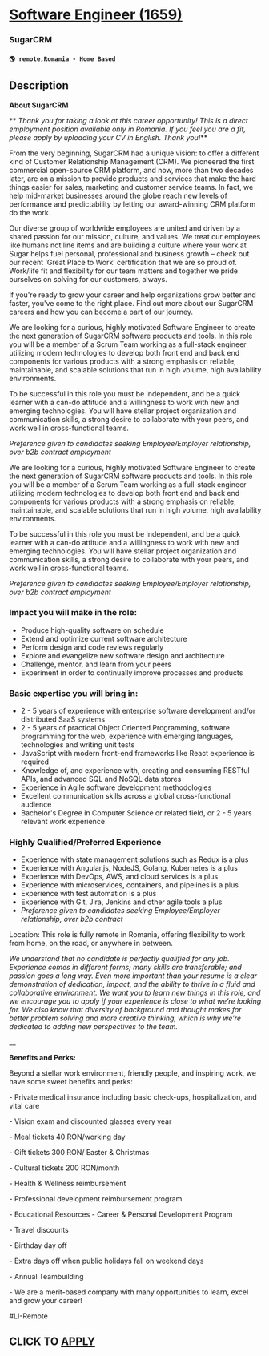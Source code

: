 # [Software Engineer (1659)](https://www.remotewlb.com/apply/software-engineer-1659-121924)  
### SugarCRM  
#### `🌎 remote,Romania - Home Based`  

## Description

 **About SugarCRM**

  

 ** _Thank you for taking a look at this career opportunity! This is a direct employment position available only in Romania. If you feel you are a fit, please apply by uploading your CV in English. Thank you!_**

  

From the very beginning, SugarCRM had a unique vision: to offer a different kind of Customer Relationship Management (CRM). We pioneered the first commercial open-source CRM platform, and now, more than two decades later, are on a mission to provide products and services that make the hard things easier for sales, marketing and customer service teams. In fact, we help mid-market businesses around the globe reach new levels of performance and predictability by letting our award-winning CRM platform do the work.

Our diverse group of worldwide employees are united and driven by a shared passion for our mission, culture, and values. We treat our employees like humans not line items and are building a culture where your work at Sugar helps fuel personal, professional and business growth – check out our recent ‘Great Place to Work’ certification that we are so proud of. Work/life fit and flexibility for our team matters and together we pride ourselves on solving for our customers, always.

If you're ready to grow your career and help organizations grow better and faster, you've come to the right place. Find out more about our SugarCRM careers and how you can become a part of our journey.

  

We are looking for a curious, highly motivated Software Engineer to create the next generation of SugarCRM software products and tools. In this role you will be a member of a Scrum Team working as a full-stack engineer utilizing modern technologies to develop both front end and back end components for various products with a strong emphasis on reliable, maintainable, and scalable solutions that run in high volume, high availability environments.

  

To be successful in this role you must be independent, and be a quick learner with a can-do attitude and a willingness to work with new and emerging technologies. You will have stellar project organization and communication skills, a strong desire to collaborate with your peers, and work well in cross-functional teams.

  

*Preference given to candidates seeking Employee/Employer relationship, over b2b contract employment*

  

We are looking for a curious, highly motivated Software Engineer to create the next generation of SugarCRM software products and tools. In this role you will be a member of a Scrum Team working as a full-stack engineer utilizing modern technologies to develop both front end and back end components for various products with a strong emphasis on reliable, maintainable, and scalable solutions that run in high volume, high availability environments.

  

To be successful in this role you must be independent, and be a quick learner with a can-do attitude and a willingness to work with new and emerging technologies. You will have stellar project organization and communication skills, a strong desire to collaborate with your peers, and work well in cross-functional teams.

  

*Preference given to candidates seeking Employee/Employer relationship, over b2b contract employment*

  

### Impact you will make in the role:

* Produce high-quality software on schedule
* Extend and optimize current software architecture
* Perform design and code reviews regularly
* Explore and evangelize new software design and architecture
* Challenge, mentor, and learn from your peers
* Experiment in order to continually improve processes and products

  

### Basic expertise you will bring in:

* 2 - 5 years of experience with enterprise software development and/or distributed SaaS systems
* 2 - 5 years of practical Object Oriented Programming, software programming for the web, experience with emerging languages, technologies and writing unit tests
* JavaScript with modern front-end frameworks like React experience is required
* Knowledge of, and experience with, creating and consuming RESTful APIs, and advanced SQL and NoSQL data stores
* Experience in Agile software development methodologies
* Excellent communication skills across a global cross-functional audience
* Bachelor's Degree in Computer Science or related field, or 2 - 5 years relevant work experience

  

### Highly Qualified/Preferred Experience

* Experience with state management solutions such as Redux is a plus
* Experience with Angular.js, NodeJS, Golang, Kubernetes is a plus
* Experience with DevOps, AWS, and cloud services is a plus
* Experience with microservices, containers, and pipelines is a plus
* Experience with test automation is a plus
* Experience with Git, Jira, Jenkins and other agile tools a plus
* *Preference given to candidates seeking Employee/Employer relationship, over b2b contract*

  

Location: This role is fully remote in Romania, offering flexibility to work from home, on the road, or anywhere in between.

  

 _We understand that no candidate is perfectly qualified for any job. Experience comes in different forms; many skills are transferable; and passion goes a long way. Even more important than your resume is a clear demonstration of dedication, impact, and the ability to thrive in a fluid and collaborative environment. We want you to learn new things in this role, and we encourage you to apply if your experience is close to what we’re looking for. We also know that diversity of background and thought makes for better problem solving and more creative thinking, which is why we're dedicated to adding new perspectives to the team._

 __

**Benefits and Perks:**

Beyond a stellar work environment, friendly people, and inspiring work, we have some sweet benefits and perks:

\- Private medical insurance including basic check-ups, hospitalization, and vital care

\- Vision exam and discounted glasses every year

\- Meal tickets 40 RON/working day

\- Gift tickets 300 RON/ Easter & Christmas

\- Cultural tickets 200 RON/month

\- Health & Wellness reimbursement

\- Professional development reimbursement program

\- Educational Resources - Career & Personal Development Program

\- Travel discounts

\- Birthday day off

\- Extra days off when public holidays fall on weekend days

\- Annual Teambuilding

\- We are a merit-based company with many opportunities to learn, excel and grow your career!

  

#LI-Remote

  
## CLICK TO [APPLY](https://www.remotewlb.com/apply/software-engineer-1659-121924)

